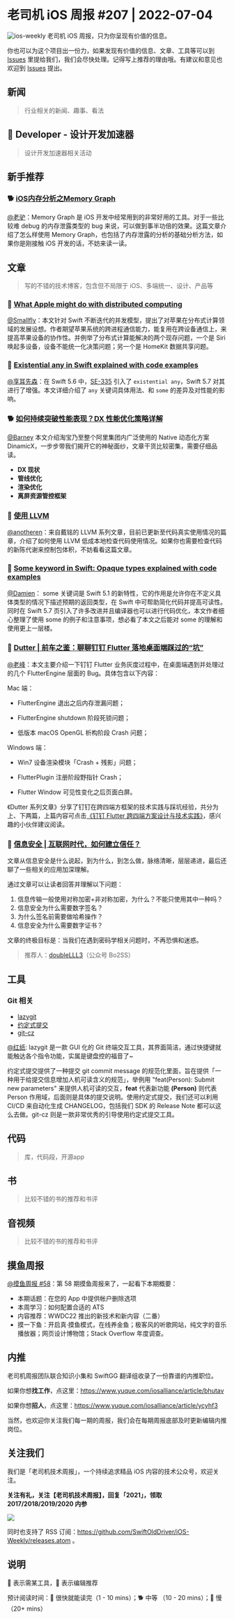 # 老司机 iOS 周报 #207 | 2022-07-04

![ios-weekly](https://github.com/SwiftOldDriver/iOS-Weekly/blob/master/assets/ios-weekly.png?raw=true)
老司机 iOS 周报，只为你呈现有价值的信息。

你也可以为这个项目出一份力，如果发现有价值的信息、文章、工具等可以到 [Issues](https://github.com/SwiftOldDriver/iOS-Weekly/issues) 里提给我们，我们会尽快处理。记得写上推荐的理由哦。有建议和意见也欢迎到 [Issues](https://github.com/SwiftOldDriver/iOS-Weekly/issues) 提出。

## 新闻

> 行业相关的新闻、趣事、看法

##  Developer - 设计开发加速器

> 设计开发加速器相关活动

## 新手推荐

### 🐕 [iOS内存分析之Memory Graph](https://mp.weixin.qq.com/s/siwMWiSGcCyk-CVPcNjHMw)

[@老驴](https://weibo.com/u/6090610445)：Memory Graph 是 iOS 开发中经常用到的非常好用的工具。对于一些比较难 debug 的内存泄露类型的 bug 来说，可以做到事半功倍的效果。这篇文章介绍了怎么样使用 Memory Graph，也包括了内存泄露的分析的基础分析方法，如果你是刚接触 iOS 开发的话，不妨来读一读。

## 文章

> 写的不错的技术博客，包含但不局限于 iOS、多端统一、设计、产品等

### 🐎 [What Apple might do with distributed computing](https://rhonabwy.com/2022/06/01/what-apple-might-do-with-distributed-computing/)

[@Smallfly](https://github.com/iostalks)：本文针对 Swift 不断迭代的并发模型，提出了对苹果在分布式计算领域的发展设想。作者期望苹果系统的跨进程通信能力，能复用在跨设备通信上，来提高苹果设备的协作性。并例举了分布式计算能解决的两个现存问题，一个是 Siri 唤起多设备，设备不能统一化决策问题；另一个是 HomeKit 数据共享问题。

### 🐎 [Existential any in Swift explained with code examples](https://www.avanderlee.com/swift/existential-any/)

[@享耳先森](https://github.com/iblacksun)：在 Swift 5.6 中，[SE-335](https://github.com/apple/swift-evolution/blob/main/proposals/0335-existential-any.md) 引入了 `existential any`，Swift 5.7 对其进行了增强。本文详细介绍了 `any` 关键词具体用法、和 `some` 的差异及对性能的影响。

### 🐕 [如何持续突破性能表现？DX 性能优化策略详解](https://mp.weixin.qq.com/s/E-ep8vIQpIIMCUhGGxdS0Q)

[@Barney](https://github.com/BarneyZhaoooo) 本文介绍淘宝乃至整个阿里集团内广泛使用的 Native 动态化方案 DinamicX，一步步带我们揭开它的神秘面纱，文章干货比较密集，需要仔细品读。

- **DX 现状**
- **管线优化**
- **渲染优化**
- **离屏资源管控框架**

### 🐢 [使用 LLVM](https://ming1016.github.io/2022/06/10/use-llvm/)

[@anotheren](https://github.com/anotheren)：来自戴铭的 LLVM 系列文章，目前已更新至代码真实使用情况的篇章，介绍了如何使用 LLVM 低成本地检查代码使用情况。如果你也需要检查代码的新陈代谢来控制包体积，不妨看看这篇文章。

### 🐎 [Some keyword in Swift: Opaque types explained with code examples](https://www.avanderlee.com/swift/some-opaque-types/)

[@Damien](https://github.com/ZengyiMa)： some 关键词是 Swift 5.1 的新特性，它的作用是允许你在不定义具体类型的情况下描述预期的返回类型，在 Swift 中可帮助简化代码并提高可读性。同时在 Swift 5.7 页引入了许多改进并且编译器也可以进行代码优化，本文作者细心整理了使用 some 的例子和注意事项，想必看了本文之后能对 some 的理解和使用更上一层楼。

### 🐎 [Dutter | 前车之鉴：聊聊钉钉 Flutter 落地桌面端踩过的“坑”](https://mp.weixin.qq.com/s/53pZQgDI642dWQPY2CdkiA)

[@老峰](https://github.com/gesantung)：本文主要介绍一下钉钉 Flutter 业务灰度过程中，在桌面端遇到并处理过的几个 FlutterEngine 层面的 Bug。具体包含以下内容：

Mac 端：

- FlutterEngine 退出之后内存泄漏问题；

- FlutterEngine shutdown 阶段死锁问题；

- 低版本 macOS OpenGL 析构阶段 Crash 问题；

Windows 端：

- Win7 设备渲染模块「Crash + 残影」问题；

- FlutterPlugin 注册阶段野指针 Crash；

- Flutter Window 可见性变化之后页面白屏。

《Dutter 系列文章》分享了钉钉在跨四端方框架的技术实践与踩坑经验，共分为上、下两篇，上篇内容可点击[《钉钉 Flutter 跨四端方案设计与技术实践》](https://mp.weixin.qq.com/s?__biz=Mzg4MDY0ODk0Ng==&mid=2247486687&idx=1&sn=f928b90fb1d3964970dc0c6b0d9f11f9&chksm=cf70bb42f80732549e87b91ca1ad72a758db06d890249c8ac47cfc86c2689556f8ba84d51946&scene=21#wechat_redirect)，感兴趣的小伙伴建议阅读。

### 🐎 [信息安全 | 互联网时代，如何建立信任？](https://mp.weixin.qq.com/s?__biz=Mzg3MjcxNzUxOQ==&mid=2247484972&idx=1&sn=4f0d819e8ab9456bd2ee81942abb3f22&chksm=ceea4b8cf99dc29ad27798c860c9db89621d81497fb6a5d206ed0602d75cffbb1bfdbec5809a&token=2062691669&lang=zh_CN#rd)

文章从信息安全是什么说起，到为什么，到怎么做，脉络清晰，层层递进，最后还聊了一些相关的应用加深理解。

通过文章可以让读者回答并理解以下问题：

1. 信息传输一般使用对称加密+非对称加密，为什么？不能只使用其中一种吗？
2. 信息安全为什么需要数字签名？
3. 为什么签名前需要做哈希操作？
4. 信息安全为什么需要数字证书？

文章的终极目标是：当我们在遇到密码学相关问题时，不再恐惧和迷惑。

> 推荐人：[doubleLLL3](https://github.com/doubleLLL3)（公众号 Bo2SS）

## 工具

### Git 相关

- [lazygit](https://github.com/jesseduffield/lazygit)
- [约定式提交](https://www.conventionalcommits.org/zh-hans/v1.0.0-beta.4/)
- [git-cz](https://github.com/streamich/git-cz)

[@红纸](https://github.com/nianran): lazygit 是一款 GUI 化的 Git 终端交互工具，其界面简洁，通过快捷键就能触达各个指令功能，实属是键盘控的福音了~

约定式提交提供了一种提交 git commit message 的规范化里面，旨在提供「一种用于给提交信息增加人机可读含义的规范」，举例用 "feat(Person): Submit new parameters" 来提供人机可读的交互，**feat** 代表新功能 **(Person)** 则代表 Person 作用域，后面则是具体的提交说明。使用约定式提交，我们还可以利用 CI/CD 来自动化生成 CHANGELOG，包括我们 SDK 的 Release Note 都可以这么去做。git-cz 则是一款非常优秀的引导使用约定式提交工具。



## 代码

> 库，代码段，开源app

## 书

> 比较不错的书的推荐和书评

## 音视频

> 比较不错的书的推荐和书评

## 摸鱼周报

[@摸鱼周报 #58](https://mp.weixin.qq.com/s/KwqFraJk40f9bEy0eKa8Kw)：第 58 期摸鱼周报来了，一起看下本期概要：

* 本期话题：在您的 App 中提供帐户删除选项
* 本周学习：如何配置合适的 ATS
* 内容推荐：WWDC22 推出的新技术和新内容（二番）
* 摸一下鱼：开启真·摸鱼模式，在线养金鱼；极客风的听歌网站，纯文字的音乐播放器；网页设计博物馆；Stack Overflow 年度调查。

## 内推

老司机周报团队联合知识小集和 SwiftGG 翻译组收录了一份靠谱的内推职位。

如果你想**找工作**，点这里：https://www.yuque.com/iosalliance/article/bhutav

如果你想**招人**，点这里：https://www.yuque.com/iosalliance/article/ycyhf3

当然，也欢迎你关注我们每一期的周报，我们会在每期周报底部及时更新编辑内推岗位。

## 关注我们

我们是「老司机技术周报」，一个持续追求精品 iOS 内容的技术公众号，欢迎关注。

**关注有礼，关注【老司机技术周报】，回复「2021」，领取 2017/2018/2019/2020 内参**

![](https://github.com/SwiftOldDriver/iOS-Weekly/blob/master/assets/qrcode_for_wechat.jpg?raw=true)

同时也支持了 RSS 订阅：https://github.com/SwiftOldDriver/iOS-Weekly/releases.atom 。

## 说明

🚧 表示需某工具，🌟 表示编辑推荐

预计阅读时间：🐎 很快就能读完（1 - 10 mins）；🐕 中等 （10 - 20 mins）；🐢 慢（20+ mins）
